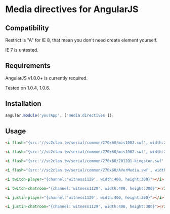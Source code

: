 Media directives for AngularJS
=================

## Compatibility

Restrict is "A" for IE 8, that mean you don't need create element yourself.

IE 7 is untested.

## Requirements

AngularJS v1.0.0+ is currently required.

Tested on 1.0.4, 1.0.6.

## Installation

```js
angular.module('yourApp', ['media.directives']);
```

## Usage

```html
<i flash="{src:'//sc2clan.tw/serial/common/270x60/mis1002.swf', width:270, height:60}"></i>
```
```html
<i flash="{src:'//sc2clan.tw/serial/common/270x60/mis1002.swf', width:270, height:60}"></i>
```
```html
<i flash="{src:'//sc2clan.tw/serial/common/270x60/2012Q1-kingston.swf', width:270, height:60}"></i>
```
```html
<i flash="{src:'//sc2clan.tw/serial/common/270x60/AVerMedia.swf', width:270, height:60}"></i>
```
```html
<i twitch-player="{channel:'witness1129', width:400, height:300}"></i>
```
```html
<i twitch-chatroom="{channel:'witness1129', width:400, height:300}"></i>
```
```html
<i justin-player="{channel:'witness1129', width:400, height:300}"></i>
```
```html
<i justin-chatroom="{channel:'witness1129', width:400, height:300}"></i>
```